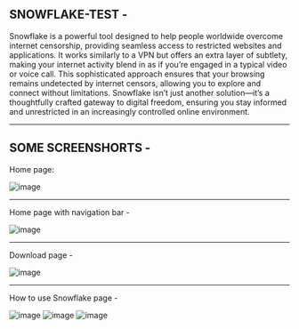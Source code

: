 ## SNOWFLAKE-TEST -
Snowflake is a powerful tool designed to help people worldwide overcome internet censorship, providing seamless access to restricted websites and applications. It works similarly to a VPN but offers an extra layer of subtlety, making your internet activity blend in as if you’re engaged in a typical video or voice call. This sophisticated approach ensures that your browsing remains undetected by internet censors, allowing you to explore and connect without limitations. Snowflake isn’t just another solution—it’s a thoughtfully crafted gateway to digital freedom, ensuring you stay informed and unrestricted in an increasingly controlled online environment.

-----------------------------------------------------------------------------------------------------------------------------------------------------------------------
## SOME SCREENSHORTS -

Home page:

![image](https://user-images.githubusercontent.com/98798977/223145399-83500127-e7de-416f-aa17-f5201ab8b953.png)

**********************************************************************************************************************************************************************************
Home page  with navigation bar -

![image](https://user-images.githubusercontent.com/98798977/223145801-5e73cf07-2f64-4c44-883f-51322d63a383.png)

**********************************************************************************************************************************************************************************

Download page -

![image](https://user-images.githubusercontent.com/98798977/223145918-b99676b9-eb46-4053-bdce-eeccfe2d9b31.png)

**********************************************************************************************************************************************************************************

How to use Snowflake page - 

![image](https://user-images.githubusercontent.com/98798977/223146206-0c55a6a7-237e-4b76-bd7d-c55af4bf0306.png)
![image](https://user-images.githubusercontent.com/98798977/223146262-e69da133-5d58-40f7-b24b-205aa02fc6af.png)
![image](https://user-images.githubusercontent.com/98798977/223146312-28334125-1762-4ed3-a264-fe0ef746187c.png)
